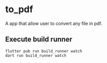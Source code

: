 # to_pdf

A app that allow user to convert any file in pdf.

## Execute build runner

```
flutter pub run build_runner watch
dart run build_runner watch
```
